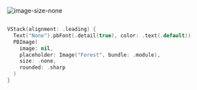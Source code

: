 ![image-size-none](https://github.com/powerhome/playbook/assets/92755007/442ff028-028a-4ccb-9733-d408d32966d6)
```swift

VStack(alignment: .leading) {
  Text("None").pbFont(.detail(true), color: .text(.default))
  PBImage(
    image: nil,
    placeholder: Image("Forest", bundle: .module),
    size: .none,
    rounded: .sharp
  )
}

```
